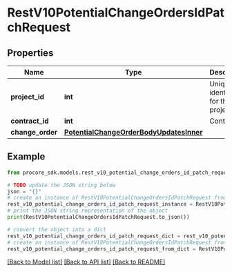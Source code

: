 # RestV10PotentialChangeOrdersIdPatchRequest


## Properties

Name | Type | Description | Notes
------------ | ------------- | ------------- | -------------
**project_id** | **int** | Unique identifier for the project. | 
**contract_id** | **int** | Contract ID | 
**change_order** | [**PotentialChangeOrderBodyUpdatesInner**](PotentialChangeOrderBodyUpdatesInner.md) |  | 

## Example

```python
from procore_sdk.models.rest_v10_potential_change_orders_id_patch_request import RestV10PotentialChangeOrdersIdPatchRequest

# TODO update the JSON string below
json = "{}"
# create an instance of RestV10PotentialChangeOrdersIdPatchRequest from a JSON string
rest_v10_potential_change_orders_id_patch_request_instance = RestV10PotentialChangeOrdersIdPatchRequest.from_json(json)
# print the JSON string representation of the object
print(RestV10PotentialChangeOrdersIdPatchRequest.to_json())

# convert the object into a dict
rest_v10_potential_change_orders_id_patch_request_dict = rest_v10_potential_change_orders_id_patch_request_instance.to_dict()
# create an instance of RestV10PotentialChangeOrdersIdPatchRequest from a dict
rest_v10_potential_change_orders_id_patch_request_from_dict = RestV10PotentialChangeOrdersIdPatchRequest.from_dict(rest_v10_potential_change_orders_id_patch_request_dict)
```
[[Back to Model list]](../README.md#documentation-for-models) [[Back to API list]](../README.md#documentation-for-api-endpoints) [[Back to README]](../README.md)



